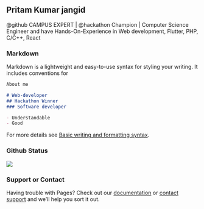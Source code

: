 ## Pritam Kumar jangid

@github CAMPUS EXPERT | @hackathon Champion | Computer Science Engineer and have Hands-On-Experience in Web development, Flutter, PHP, C/C++, React

### Markdown


Markdown is a lightweight and easy-to-use syntax for styling your writing. It includes conventions for

```markdown
About me

# Web-developer
## Hackathon Winner
### Software developer

- Understandable
- Good


```

For more details see [Basic writing and formatting syntax](https://docs.github.com/en/github/writing-on-github/getting-started-with-writing-and-formatting-on-github/basic-writing-and-formatting-syntax).

### Github Status
![](https://github-readme-stats.vercel.app/api?username=pkjangid&&show_icons=true&title_color=yellow&icon_color=yellow&text_color=yellow&bg_color=black)

### Support or Contact



Having trouble with Pages? Check out our [documentation](https://docs.github.com/categories/github-pages-basics/) or [contact support](https://support.github.com/contact) and we’ll help you sort it out.

